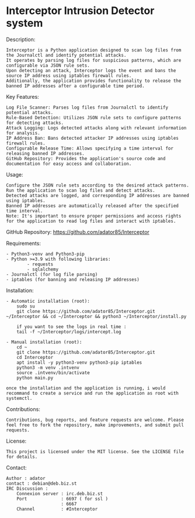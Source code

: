 # Interceptor Intrusion Detector system
Description:

    Interceptor is a Python application designed to scan log files from the Journalctl and identify potential attacks.
    It operates by parsing log files for suspicious patterns, which are configurable via JSON rule sets.
    Upon detecting an attack, Interceptor logs the event and bans the source IP address using iptables firewall rules.
    Additionally, the application provides functionality to release the banned IP addresses after a configurable time period.

Key Features:

    Log File Scanner: Parses log files from Journalctl to identify potential attacks.
    Rule-Based Detection: Utilizes JSON rule sets to configure patterns for detecting attacks.
    Attack Logging: Logs detected attacks along with relevant information for analysis.
    IP Address Ban: Bans detected attacker IP addresses using iptables firewall rules.
    Configurable Release Time: Allows specifying a time interval for releasing banned IP addresses.
    GitHub Repository: Provides the application's source code and documentation for easy access and collaboration.

Usage:

    Configure the JSON rule sets according to the desired attack patterns.
    Run the application to scan log files and detect attacks.
    Detected attacks are logged, and corresponding IP addresses are banned using iptables.
    Banned IP addresses are automatically released after the specified time interval.
    Note: It's important to ensure proper permissions and access rights for the application to read log files and interact with iptables.

GitHub Repository: https://github.com/adator85/Interceptor

Requirements:

    - Python3-venv and Python3-pip
    - Python >=3.9 with following libraries:
            - requests
            - sqlalchemy
    - Journalctl (for log file parsing)
    - iptables (for banning and releasing IP addresses)

Installation:

    - Automatic installation (root):
        sudo su
        git clone https://github.com/adator85/Interceptor.git ~/Interceptor && cd ~/Interceptor && python3 ~/Interceptor/install.py
        
        if you want to see the logs in real time :
        tail -f ~/Interceptor/logs/intercept.log
    
    - Manual installation (root):
        cd ~
        git clone https://github.com/adator85/Interceptor.git
        cd Interceptor        
        apt install -y python3-venv python3-pip iptables
        python3 -m venv .intvenv
        source .intvenv/bin/activate
        python main.py
    
    once the installation and the application is running, i would recommand to create a service and run the application as root with systemctl.

Contributions:

    Contributions, bug reports, and feature requests are welcome. Please feel free to fork the repository, make improvements, and submit pull requests.

License:

    This project is licensed under the MIT license. See the LICENSE file for details.

Contact:

    Author : adator
    contact : debian@deb.biz.st
    IRC Discussion : 
        Connexion server : irc.deb.biz.st
        Port             : 6697 ( for ssl )
                         : 6667
        Channel          : #Interceptor

